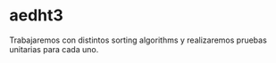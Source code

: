 # aedht3
Trabajaremos con distintos sorting algorithms y realizaremos pruebas unitarias para cada uno. 

